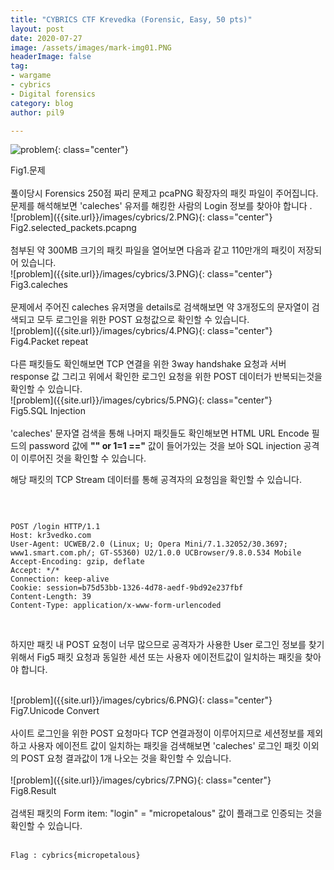 ```yaml
---
title: "CYBRICS CTF Krevedka (Forensic, Easy, 50 pts)"
layout: post
date: 2020-07-27
image: /assets/images/mark-img01.PNG
headerImage: false
tag:
- wargame
- cybrics
- Digital forensics
category: blog
author: pil9

---
```

 
![problem]({{site.url}}/images/cybrics/1.PNG){: class="center"}
<figcaption class="caption">Fig1.문제</figcaption>  
<br>
풀이당시 Forensics 250점 짜리 문제고 pcaPNG 확장자의 패킷 파일이 주어집니다.  
문제를 해석해보면 'caleches' 유저를 해킹한 사람의 Login 정보를 찾아야 합니다 .

<br>
![problem]({{site.url}}/images/cybrics/2.PNG){: class="center"}
<figcaption class="caption">Fig2.selected_packets.pcapng</figcaption>  
<br>
첨부된 약 300MB 크기의 패킷 파일을 열어보면 다음과 같고 110만개의 패킷이 저장되어 있습니다.

<br>
![problem]({{site.url}}/images/cybrics/3.PNG){: class="center"}
<figcaption class="caption">Fig3.caleches</figcaption>
<br>
문제에서 주어진 caleches 유저명을 details로 검색해보면 약 3개정도의 문자열이 검색되고 모두 로그인을 위한 POST 요청값으로 확인할 수 있습니다.

<br>
![problem]({{site.url}}/images/cybrics/4.PNG){: class="center"}
<figcaption class="caption">Fig4.Packet repeat</figcaption>
<br>
다른 패킷들도 확인해보면 TCP 연결을 위한 3way handshake 요청과 서버 response 값 그리고 위에서 확인한 로그인 요청을 위한 POST 데이터가 반복되는것을 확인할 수 있습니다.

<br>
![problem]({{site.url}}/images/cybrics/5.PNG){: class="center"}
<figcaption class="caption">Fig5.SQL Injection</figcaption>
<br>
'caleches' 문자열 검색을 통해 나머지 패킷들도 확인해보면 HTML URL Encode 필드의 password 값에 <b>"" or 1=1 =="</b> 값이 들어가있는 것을 보아 SQL injection 공격이 이루어진 것을 확인할 수 있습니다.

해당 패킷의 TCP Stream 데이터를 통해 공격자의 요청임을 확인할 수 있습니다.

<br>
<pre><code class = "language-python">
POST /login HTTP/1.1
Host: kr3vedko.com
User-Agent: UCWEB/2.0 (Linux; U; Opera Mini/7.1.32052/30.3697; www1.smart.com.ph/; GT-S5360) U2/1.0.0 UCBrowser/9.8.0.534 Mobile
Accept-Encoding: gzip, deflate
Accept: */*
Connection: keep-alive
Cookie: session=b75d53bb-1326-4d78-aedf-9bd92e237fbf
Content-Length: 39
Content-Type: application/x-www-form-urlencoded
</code></pre>
<br>

하지만 패킷 내 POST 요청이 너무 많으므로 공격자가 사용한 User 로그인 정보를 찾기 위해서 Fig5 패킷 요청과 동일한 세션 또는 사용자 에이전트값이 일치하는 패킷을 찾아야 합니다.

<br>
![problem]({{site.url}}/images/cybrics/6.PNG){: class="center"}
<figcaption class="caption">Fig7.Unicode Convert</figcaption>
<br>
사이트 로그인을 위한 POST 요청마다 TCP 연결과정이 이루어지므로 세션정보를 제외하고 사용자 에이전트 값이 일치하는 패킷을 검색해보면 'caleches' 로그인 패킷 이외의 POST 요청 결과값이 1개 나오는 것을 확인할 수 있습니다. 

<br>


<br>
![problem]({{site.url}}/images/cybrics/7.PNG){: class="center"}
<figcaption class="caption">Fig8.Result</figcaption>
<br>
검색된 패킷의 Form item: "login" = "micropetalous" 값이 플래그로 인증되는 것을 확인할 수 있습니다.
<br>
<br>
<pre><code class = "language-html">Flag : cybrics{micropetalous}
</code></pre>


